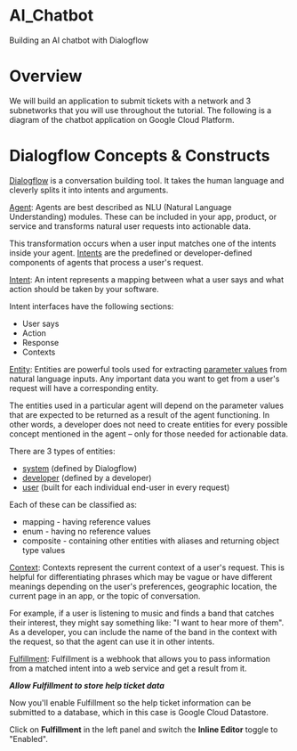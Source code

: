 # AI_Chatbot
Building an AI chatbot with Dialogflow

# Overview

We will build an application to submit tickets with a network and 3 subnetworks that you will use throughout the tutorial. The following is a diagram of the chatbot application on Google Cloud Platform.

# Dialogflow Concepts & Constructs

[Dialogflow](https://dialogflow.com/docs/getting-started/basics) is a conversation building tool. It takes the human language and cleverly splits it into intents and arguments.

[Agent](https://dialogflow.com/docs/agents): Agents are best described as NLU (Natural Language Understanding) modules. These can be included in your app, product, or service and transforms natural user requests into actionable data.

This transformation occurs when a user input matches one of the intents inside your agent. [Intents](https://dialogflow.com/docs/intents) are the predefined or developer-defined components of agents that process a user's request.

[Intent](https://dialogflow.com/docs/intents): An intent represents a mapping between what a user says and what action should be taken by your software.

Intent interfaces have the following sections:

  - User says
  - Action
  - Response
  - Contexts

[Entity](https://dialogflow.com/docs/entities): Entities are powerful tools used for extracting [parameter values](https://dialogflow.com/docs/actions-and-parameters#parameters) from natural language inputs. Any important data you want to get from a user's request will have a corresponding entity.

The entities used in a particular agent will depend on the parameter values that are expected to be returned as a result of the agent functioning. In other words, a developer does not need to create entities for every possible concept mentioned in the agent – only for those needed for actionable data.

There are 3 types of entities:

  - [system](https://dialogflow.com/docs/entities#system_entities) (defined by Dialogflow)
  - [developer](https://dialogflow.com/docs/entities#developer_entities) (defined by a developer)
  - [user](https://dialogflow.com/docs/entities#user_entities) (built for each individual end-user in every request)

Each of these can be classified as:

  - mapping - having reference values
  - enum - having no reference values
  - composite - containing other entities with aliases and returning object type values
  
[Context](https://dialogflow.com/docs/contexts): Contexts represent the current context of a user's request. This is helpful for differentiating phrases which may be vague or have different meanings depending on the user's preferences, geographic location, the current page in an app, or the topic of conversation.

For example, if a user is listening to music and finds a band that catches their interest, they might say something like: "I want to hear more of them". As a developer, you can include the name of the band in the context with the request, so that the agent can use it in other intents.

[Fulfillment](https://dialogflow.com/docs/fulfillment): Fulfillment is a webhook that allows you to pass information from a matched intent into a web service and get a result from it.

_**Allow Fulfillment to store help ticket data**_

Now you'll enable Fulfillment so the help ticket information can be submitted to a database, which in this case is Google Cloud Datastore.

Click on **Fulfillment** in the left panel and switch the **Inline Editor** toggle to "Enabled".


